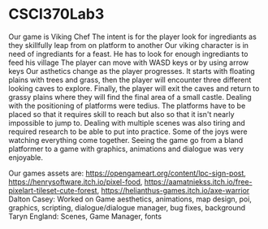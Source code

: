 # CSCI370Lab3
Our game is Viking Chef
The intent is for the player look for ingrediants as they skillfully leap from on platform to another
Our viking character is in need of ingrediants for a feast. He has to look for enough ingrediants to feed his village
The player can move with WASD keys or by using arrow keys
Our asthetics change as the player progresses. It starts with floating plains with trees and grass, then the player will encounter three different looking caves to explore. Finally, the player will exit the caves and return to grassy plains where they will find the final area of a small castle.
Dealing with the positioning of platforms were tedius. The platforms have to be placed so that it requires skill to reach but also so that it isn't nearly impossible to jump to. Dealing with multiple scenes was also tiring and required research to be able to put into practice. Some of the joys were watching everything come together. Seeing the game go from a bland platformer to a game with graphics, animations and dialogue was very enjoyable.

Our games assets are: https://opengameart.org/content/lpc-sign-post, https://henrysoftware.itch.io/pixel-food, https://aamatniekss.itch.io/free-pixelart-tileset-cute-forest, https://helianthus-games.itch.io/axe-warrior
Dalton Casey: Worked on Game aesthetics, animations, map design, poi, graphics, scripting, dialogue/dialogue manager, bug fixes, background
Taryn England: Scenes, Game Manager, fonts

